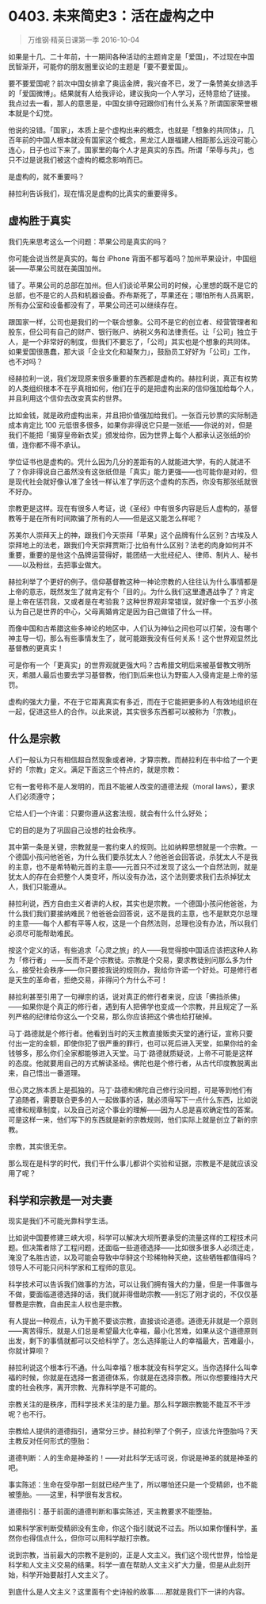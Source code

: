 # 0403. 未来简史3：活在虚构之中
> 万维钢·精英日课第一季
2016-10-04

如果是十几、二十年前，十一期间各种活动的主题肯定是「爱国」，不过现在中国民智渐开，可能你的朋友圈里议论的主题是「要不要爱国」。

要不要爱国呢？前次中国女排拿了奥运金牌，我兴奋不已，发了一条赞美女排选手的「爱国微博」。结果就有人给我评论，建议我向一个人学习，还特意给了链接。我点过去一看，那人的意思是，中国女排夺冠跟你们有什么关系？所谓国家荣誉根本就是个幻觉。

他说的没错。「国家」，本质上是个虚构出来的概念，也就是「想象的共同体」，几百年前的中国人根本就没有国家这个概念，黑龙江人跟福建人相距那么远没可能心连心，日子也过下来了。国家里的每个人才是真实的东西。所谓「荣辱与共」，也只不过是说我们被这个虚构的概念影响而已。

是虚构的，就不重要吗？

赫拉利告诉我们，现在情况是虚构的比真实的重要得多。

## 虚构胜于真实
我们先来思考这么一个问题：苹果公司是真实的吗？

你可能会说当然是真实的。每台 iPhone 背面不都写着吗？加州苹果设计，中国组装——苹果公司就在美国加州。

错了。苹果公司的总部在加州。但人们谈论苹果公司的时候，心里想的既不是它的总部，也不是它的人员和机器设备。乔布斯死了，苹果还在；哪怕所有人员离职，所有办公室和设备都没有了，苹果公司还可以继续存在。

跟国家一样，公司也是我们的一个联合想象。公司不是它的创立者、经营管理者和股东，但公司有自己的财产、银行账户、纳税义务和法律责任。让「公司」独立于人，是一个非常好的制度，但我们不要忘了，「公司」其实也是个想象的共同体。如果爱国很愚蠢，那大谈「企业文化和凝聚力」，鼓励员工好好为「公司」工作，也不对吗？

经赫拉利一说，我们发现原来很多重要的东西都是虚构的。赫拉利说，真正有权势的人类组织根本不在乎真相如何，他们在乎的是把虚构出来的信仰强加给每个人，并且利用这个信仰去改变真实的世界。

比如金钱，就是政府虚构出来，并且把价值强加给我们。一张百元钞票的实际制造成本肯定比 100 元低很多很多，如果你非得说它只是一张纸——你说的对，但是我们不能把「揭穿皇帝新衣奖」颁发给你，因为世界上每个人都承认这张纸的价值，连你都不得不承认。

学位证书也是虚构的。凭什么因为几分的差距有的人就能进大学，有的人就进不了？你非得说自己虽然没有这张纸但是「真实」能力更强——也可能你是对的，但是现代社会就好像认准了金钱一样认准了学历这个虚构的东西，你没有那张纸就很不好办。

宗教更是这样。现在有很多人考证，说《圣经》中有很多内容是后人虚构的，基督教等于是在所有时间欺骗了所有的人——但是这又能怎么样呢？

苏美尔人崇拜天上的神，跟我们今天崇拜「苹果」这个品牌有什么区别？古埃及人崇拜地上的法老，跟我们今天崇拜贾斯汀·比伯有什么区别？法老的肉身如何并不重要，重要的是他这个品牌运营得好，能团结一大批经纪人、律师、制片人、秘书——以及粉丝，去把事业做大。

赫拉利举了个更好的例子。信仰基督教这种一神论宗教的人往往认为什么事情都是上帝的意志，既然发生了就肯定有个「目的」。为什么我们这里遭遇战争了？肯定是上帝在惩罚我，又或者是在考验我？这种世界观非常错误，就好像一个五岁小孩认为自己是世界的中心，父母离婚肯定是因为自己做错了什么一样。

而像中国和古希腊这些多神论的地区中，人们认为神仙之间也可以打架，没有哪个神主导一切，那么有些事情发生了，就可能跟我没有任何关系！这个世界观显然比基督教的更真实！

可是你有一个「更真实」的世界观就更强大吗？古希腊文明后来被基督教文明所灭，希腊人最后也要去学习基督教，他们到后来也认为野蛮人入侵肯定是上帝的惩罚。

虚构的强大力量，不在于它距离真实有多近，而在于它能把更多的人有效地组织在一起，促进这些人的合作。以此来说，其实很多东西都可以被称为「宗教」。

## 什么是宗教
人们一般认为只有相信超自然现象或者神，才算宗教。而赫拉利在书中给了一个更好的「宗教」定义。满足下面这三个特点的，就是宗教：

它有一套号称不是人发明的，而且不能被人改变的道德法规（moral laws），要求人们必须遵守；

它给人们一个许诺：只要你遵从这套法规，就会有什么什么好处；

它的目的是为了巩固自己设想的社会秩序。

其中第一条是关键，宗教就是一套约束人的规则。比如纳粹思想就是一个宗教。一个德国小孩问他爸爸，为什么我们要杀犹太人？他爸爸会回答说，杀犹太人不是我的主意，也不是希特勒元首的主意——元首只不过发现了这么一个自然法则，就是犹太人的存在会把整个人类变坏，所以没有办法，这个法则要求我们去杀掉犹太人，我们只能遵从。

赫拉利说，西方自由主义者讲的人权，其实也是宗教。一个德国小孩问他爸爸，为什么我们我们要接纳难民？他爸爸会回答说，这不是我的主意，也不是默克尔总理的主意——每个人都有平等人权，这是一个自然法则，总理也没有办法，所以我们必须尽可能帮助难民。

按这个定义的话，有些追求「心灵之旅」的人——我觉得按中国话应该把这种人称为「修行者」 ——反而不是个宗教徒。宗教是个交易，要求教徒别问那么多为什么，接受社会秩序——你只要按我说的规则办，我给你许诺一个好处。可是修行者是天生的革命者，拒绝交易，非得问个为什么不可！

赫拉利甚至引用了一句禅宗的话，说对真正的修行者来说，应该「佛挡杀佛」 ——如果你是个真正的修行者，遇到有人把佛学也变成一个宗教，并且规定了一系列严格的纪律给你这么一个交易，那么你应该把这个佛也给打破掉。

马丁·路德就是个修行者。他看到当时的天主教直接贩卖天堂的通行证，宣称只要付出一定的金额，即使你犯了很严重的罪行，也可以死后进入天堂，如果你给的金钱够多，那么你们全家都能够进入天堂。马丁·路德就质疑说，上帝不可能是这样的态度。他就要用自己的方式解读圣经。佛陀也是个修行者，从古代印度教脱离出来，自己悟出一番道理。

但心灵之旅本质上是孤独的。马丁·路德和佛陀自己修行没问题，可是等到他们有了追随者，需要联合更多的人一起做事的话，就必须得写下一点什么东西，比如说戒律和规章制度，以及自己对这个事业的理解——因为人总是喜欢确定性的答案。可是这样一来，他们写下的东西就是新的宗教规则，他们实际上就是创立了新的宗教。

宗教，其实很无奈。

那么现在是科学的时代，我们干什么事儿都讲个实验和证据，宗教是不是就应该没用了呢？

## 科学和宗教是一对夫妻
现实是我们不可能光靠科学生活。

比如说中国要修建三峡大坝，科学可以解决大坝所要承受的流量这样的工程技术问题。但决策者除了工程问题，还面临一些道德选择——比如很多很多人必须迁走，淹没了名胜古迹，以及可能会导致中华鲟这个珍稀物种灭绝，这些牺牲都值得吗？领导人不可能只问科学家和工程师的意见。

科学技术可以告诉我们做事的方法，可以让我们拥有强大的力量，但是一件事做与不做，要面临道德选择的话，我们就非得借助宗教——别忘了刚才说的，不仅仅基督教是宗教，自由民主人权也是宗教。

有人提出一种观点，认为干脆不要谈宗教，直接谈论道德。道德无非就是一个原则——离苦得乐，就是人们总是希望最大化幸福，最小化苦难，如果从这个道德原则出发，剩下的事情就都可以交给科学了。怎么选择能让人的幸福最大，苦难最小，你就计算呗？

赫拉利说这个根本行不通。什么叫幸福？根本就没有科学定义。当你选择什么叫幸福的时候，你就是在选择一套道德体系，你就是在选择宗教。所以你想要维持大尺度的社会秩序，离开宗教、光靠科学是不可能的。

宗教关注的是秩序，而科学技术关注的是力量。那么科学跟宗教能不能互不干涉呢？也不行。

宗教给人提供的道德指引，通常分三步。赫拉利举了个例子，应该允许堕胎吗？天主教反对任何形式的堕胎：

道德判断：人的生命是神圣的！——对此科学无话可说，你说是神圣的就是神圣的吧。

事实陈述：生命在受孕那一刻就已经产生了，所以哪怕还只是一个受精卵，也不能被堕胎。——这里，科学很有发言权。

道德指引：基于前面的道德判断和事实陈述，天主教要求不能堕胎。

如果科学家判断受精卵没有生命，你这个指引就说不过去。所以如果你懂科学，虽然你也得信点什么，但你可以用科学敲打宗教。

说到宗教，当前最大的宗教不是别的，正是人文主义。我们这个现代世界，恰恰是科学和人文主义交易的结果。科学一直在帮助人文主义扩大力量，但是从此刻开始，科学开始要敲打人文主义了。

到底什么是人文主义？这里面有个史诗般的故事……那就是我们下一讲的内容。

